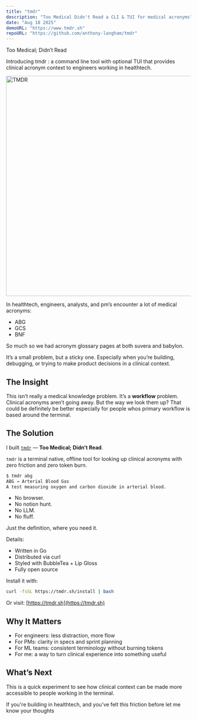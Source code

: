 ```yaml
---
title: "tmdr"
description: "Too Medical Didn't Read a CLI & TUI for medical acronyms"
date: "Aug 18 2025"
demoURL: "https://www.tmdr.sh"
repoURL: "https://github.com/anthony-langham/tmdr"
---
```


Too Medical; Didn’t Read

Introducing tmdr : a command line tool with optional TUI that provides clinical acronym context to engineers working in healthtech.

<img src="/tmdr-demo.gif" alt="TMDR" width="600"/>

In healthtech, engineers, analysts, and pm’s encounter a lot of medical acronyms:

- ABG
- GCS
- BNF

So much so we had acronym glossary pages at both suvera and babylon.

It’s a small problem, but a sticky one. Especially when you’re building, debugging, or trying to make product decisions in a clinical context.

## The Insight

This isn’t really a medical knowledge problem. It’s a **workflow** problem. Clinical acronyms aren’t going away. But the way we look them up? That could be definitely be better especially for people whos primary workflow is based around the terminal.

## The Solution

I built [`tmdr`](https://github.com/anthony-langham/tmdr) — **Too Medical; Didn’t Read**.

`tmdr` is a terminal native, offline tool for looking up clinical acronyms with zero friction and zero token burn.

```bash
$ tmdr abg
ABG → Arterial Blood Gas
A test measuring oxygen and carbon dioxide in arterial blood.
```

- No browser.
- No notion hunt.
- No LLM.
- No fluff.

Just the definition, where you need it.

Details:

- Written in Go
- Distributed via curl
- Styled with BubbleTea + Lip Gloss
- Fully open source

Install it with:

```bash
curl -fsSL https://tmdr.sh/install | bash
```

Or visit: [https://tmdr.sh](https://tmdr.sh)

## Why It Matters

- For engineers: less distraction, more flow
- For PMs: clarity in specs and sprint planning
- For ML teams: consistent terminology without burning tokens
- For me: a way to turn clinical experience into something useful

## What’s Next

This is a quick experiment to see how clinical context can be made more accessible to people working in the terminal.

If you're building in healthtech, and you’ve felt this friction before let me know your thoughts
